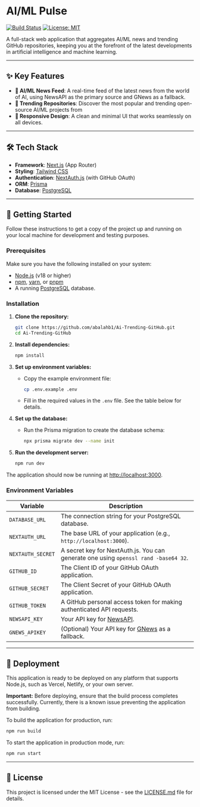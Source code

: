 # AI/ML Pulse

[![Build Status](https://img.shields.io/badge/build-failing-red.svg)](https://github.com/actions)
[![License: MIT](https://img.shields.io/badge/License-MIT-yellow.svg)](https://opensource.org/licenses/MIT)

A full-stack web application that aggregates AI/ML news and trending GitHub repositories, keeping you at the forefront of the latest developments in artificial intelligence and machine learning.

***

## ✨ Key Features

*   **📰 AI/ML News Feed**: A real-time feed of the latest news from the world of AI, using NewsAPI as the primary source and GNews as a fallback.
*   **🚀 Trending Repositories**: Discover the most popular and trending open-source AI/ML projects from 
*   **📱 Responsive Design**: A clean and minimal UI that works seamlessly on all devices.

***

## 🛠️ Tech Stack

*   **Framework**: [Next.js](https://nextjs.org/) (App Router)
*   **Styling**: [Tailwind CSS](https://tailwindcss.com/)
*   **Authentication**: [NextAuth.js](https://next-auth.js.org/) (with GitHub OAuth)
*   **ORM**: [Prisma](https://www.prisma.io/)
*   **Database**: [PostgreSQL](https://www.postgresql.org/)

***

## 🚀 Getting Started

Follow these instructions to get a copy of the project up and running on your local machine for development and testing purposes.

### Prerequisites

Make sure you have the following installed on your system:

*   [Node.js](https://nodejs.org/en/) (v18 or higher)
*   [npm](https://www.npmjs.com/), [yarn](https://yarnpkg.com/), or [pnpm](https://pnpm.io/)
*   A running [PostgreSQL](https://www.postgresql.org/) database.

### Installation

1.  **Clone the repository:**
    ```bash
    git clone https://github.com/abalahb1/Ai-Trending-GitHub.git
    cd Ai-Trending-GitHub
    ```

2.  **Install dependencies:**
    ```bash
    npm install
    ```

3.  **Set up environment variables:**
    *   Copy the example environment file:
        ```bash
        cp .env.example .env
        ```
    *   Fill in the required values in the `.env` file. See the table below for details.

4.  **Set up the database:**
    *   Run the Prisma migration to create the database schema:
        ```bash
        npx prisma migrate dev --name init
        ```

5.  **Run the development server:**
    ```bash
    npm run dev
    ```

The application should now be running at [http://localhost:3000](http://localhost:3000).

### Environment Variables

| Variable          | Description                                                                 |
| ----------------- | --------------------------------------------------------------------------- |
| `DATABASE_URL`    | The connection string for your PostgreSQL database.                         |
| `NEXTAUTH_URL`    | The base URL of your application (e.g., `http://localhost:3000`).           |
| `NEXTAUTH_SECRET` | A secret key for NextAuth.js. You can generate one using `openssl rand -base64 32`. |
| `GITHUB_ID`       | The Client ID of your GitHub OAuth application.                             |
| `GITHUB_SECRET`   | The Client Secret of your GitHub OAuth application.                         |
| `GITHUB_TOKEN`    | A GitHub personal access token for making authenticated API requests.       |
| `NEWSAPI_KEY`     | Your API key for [NewsAPI](https://newsapi.org/).                           |
| `GNEWS_APIKEY`    | (Optional) Your API key for [GNews](https://gnews.io/) as a fallback.       |

***

## 🚢 Deployment

This application is ready to be deployed on any platform that supports Node.js, such as Vercel, Netlify, or your own server.

**Important:** Before deploying, ensure that the build process completes successfully. Currently, there is a known issue preventing the application from building.

To build the application for production, run:
```bash
npm run build
```

To start the application in production mode, run:
```bash
npm run start
```

***

## 📄 License

This project is licensed under the MIT License - see the [LICENSE.md](LICENSE.md) file for details.
